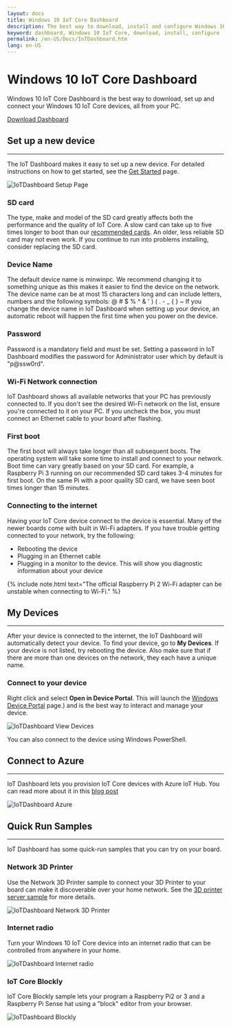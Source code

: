 ```yaml
---
layout: docs
title: Windows 10 IoT Core Dashboard
description: The best way to download, install and configure Windows 10 IoT Core
keyword: dashboard, Windows 10 IoT Core, download, install, configure
permalink: /en-US/Docs/IoTDashboard.htm
lang: en-US
---
```



# Windows 10 IoT Core Dashboard 

Windows 10 IoT Core Dashboard is the best way to download, set up and connect your Windows 10 IoT Core devices, all from your PC.

<div class="btn-group">
	<a href="http://go.microsoft.com/fwlink/?LinkID=708576" id="device-center-link" class="btn btn-primary">Download Dashboard</a>
</div>

## Set up a new device
___
The IoT Dashboard makes it easy to set up a new device. For detailed instructions on how to get started, see the [Get Started]({{site.baseurl}}/{{page.lang}}/GetStarted.htm) page.

![IoTDashboard Setup Page]({{site.baseurl}}/Resources/images/IoTDashboard/IoTDashboard_SetupPage.PNG)

### SD card 
The type, make and model of the SD card greatly affects both the performance and the quality of IoT Core. 
A slow card can take up to five times longer to boot than our [recommended cards](http://go.microsoft.com/fwlink/?LinkID=698289). 
An older, less reliable SD card may not even work. If you continue to run into problems installing, consider replacing the SD card.

### Device Name
The default device name is minwinpc. We recommend changing it to something unique as this makes it easier to find the device on the network. The device name can be at most 15 characters long and can include letters, numbers and the following symbols:  @ # $ % ^ & ' ) ( . - _ { } ~
If you change the device name in IoT Dashboard when setting up your device, an automatic reboot will happen the first time when you power on the device. 

### Password
Password is a mandatory field and must be set. Setting a password in IoT Dashboard modifies the password for Administrator user which by default is "p@ssw0rd". 

### Wi-Fi Network connection
IoT Dashboard shows all available networks that your PC has previously connected to. If you don't see the desired Wi-Fi network on the list, ensure you're connected to it on your PC.
If you uncheck the box, you must connect an Ethernet cable to your board after flashing.

### First boot
The first boot will always take longer than all subsequent boots. The operating system will take some time to install and connect to your network.
Boot time can vary greatly based on your SD card. For example, a Raspberry Pi 3 running on our recommended SD card takes 3-4 minutes for first boot. On the same Pi with a poor quality SD card, we have seen boot times longer than 15 minutes. 

### Connecting to the internet
Having your IoT Core device connect to the device is essential. Many of the newer boards come with built in Wi-Fi adapters. If you have trouble getting connected to your network, try the following:

* Rebooting the device
* Plugging in an Ethernet cable
* Plugging in a monitor to the device. This will show you diagnostic information about your device

{% include note.html text="The official Raspberry Pi 2 Wi-Fi adapter can be unstable when connecting to Wi-Fi." %}


## My Devices
___
After your device is connected to the internet, the IoT Dashboard will automatically detect your device.
To find your device, go to **My Devices**. If your device is not listed, try rebooting the device. Also make sure that if there are more than one devices on the network, they each have a unique name.

### Connect to your device
Right click and select **Open in Device Portal**. This will launch the [Windows Device Portal]({{site.baseurl}}/{{page.lang}}/Docs/Tools/DevicePortal.htm) page.) and is the best way to interact and manage your device.

![IoTDashboard View Devices]({{site.baseurl}}/Resources/images/IoTDashboard/IoTDashboard_RightClickMenu.PNG)

You can also connect to the device using Windows PowerShell. 

## Connect to Azure
___
IoT Dashboard lets you provision IoT Core devices with Azure IoT Hub. You can read more about it in this [blog post](https://blogs.windows.com/buildingapps/2016/07/20/building-secure-apps-for-windows-iot-core)

![IoTDashboard Azure]({{site.baseurl}}/Resources/images/IoTDashboard/IoTDashboard_Azure.PNG)


## Quick Run Samples
___

IoT Dashboard has some quick-run samples that you can try on your board. 

### Network 3D Printer
Use the Network 3D Printer sample to connect your 3D Printer to your board can make it discoverable over your home network. See the  [3D printer server sample]({{site.baseurl}}/{{page.lang}}/win10/samples/3DPrintServer.htm) for more details. 

![IoTDashboard Network 3D Printer]({{site.baseurl}}/Resources/images/IoTDashboard/IoTDashboard_3DPrinter.PNG)

### Internet radio
Turn your Windows 10 IoT Core device into an internet radio that can be controlled from anywhere in your home.

![IoTDashboard Internet radio]({{site.baseurl}}/Resources/images/IoTDashboard/IoTDashboard_InternetRadio.PNG)

### IoT Core Blockly
IoT Core Blockly sample lets your program a Raspberry Pi2 or 3 and a Raspberry Pi Sense hat using a "block" editor from your browser.

![IoTDashboard Blockly]({{site.baseurl}}/Resources/images/IoTDashboard/IoTDashboard_Blockly.PNG)




